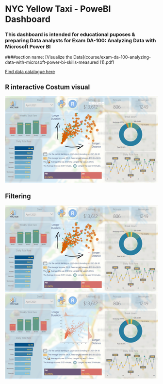 # NYC Yellow Taxi - PoweBI Dashboard

### This dashboard is intended for educational puposes & preparing Data analysts for Exam DA-100: Analyzing Data with Microsoft Power BI
####section name: [Visualize the Data](course/exam-da-100-analyzing-data-with-microsoft-power-bi-skills-measured (1).pdf)

[Find data catalogue here](data/data_dictionary_trip_records_yellow.pdf)

## R interactive Costum visual 
![Alt Text](Animation6.gif)


## Filtering 
![Alt Text](Animation2.gif)
![Alt Text](Animation3.gif)

